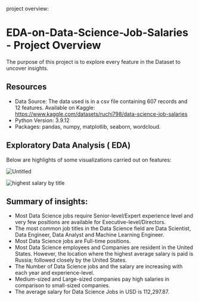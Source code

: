 
 project  overview:

# EDA-on-Data-Science-Job-Salaries - Project Overview
The purpose of this project is to explore every feature in the Dataset to uncover insights.

## Resources
* Data Source: The data used is in a csv file containing 607 records and 12 features. 
  Available on Kaggle: https://www.kaggle.com/datasets/ruchi798/data-science-job-salaries
* Python Version: 3.9.12
* Packages: pandas, numpy, matplotlib, seaborn, wordcloud.

## Exploratory Data Analysis ( EDA)
Below are highlights of some visualizations carried out on features:

![Untitled](https://user-images.githubusercontent.com/117505903/215131944-41b90a60-afba-48b3-98e1-756f947a1798.jpg)

![highest salary by title](https://user-images.githubusercontent.com/117505903/215128725-9be23f1d-c888-46cb-90d0-4d754fa8c54b.png)



## Summary of insights:
* Most Data Science jobs require Senior-level/Expert experience level and very few positions are available for Executive-level/Directors.
* The most common job titles in the Data Science field are Data Scientist, Data Engineer, Data Analyst and Machine Learning Engineer.
* Most Data Science jobs are Full-time positions.
* Most Data Science employees and Companies are resident in the United States. However, the location where the highest average salary is paid is Russia; followed closely by the United States.
* The Number of Data Science jobs and the salary are increasing with each year and experience-level.
* Medium-sized and Large-sized companies pay high salaries in comparison to small-sized companies.
* The average salary for Data Science Jobs in USD is 112,297.87.


